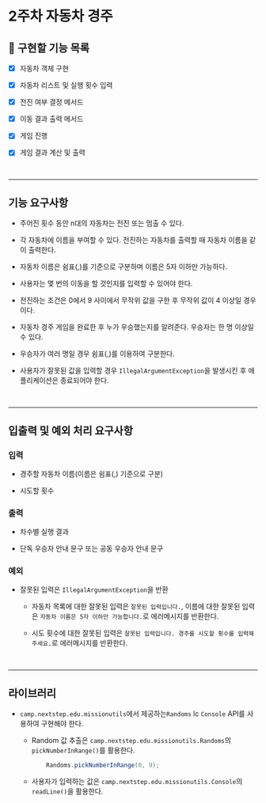 # 2주차 자동차 경주

## 📌 구현할 기능 목록

- [x] 자동차 객체 구현

- [x] 자동차 리스트 및 실행 횟수 입력

- [x] 전진 여부 결정 메서드

- [x] 이동 결과 출력 메서드

- [x] 게임 진행

- [x] 게임 결과 계산 및 출력

<br>

---

## 기능 요구사항

- 주어진 횟수 동안 n대의 자동차는 전진 또는 멈출 수 있다.

- 각 자동차에 이름을 부여할 수 있다. 전진하는 자동차를 출력할 때 자동차 이름을 같이 출력한다.

- 자동차 이름은 쉼표(,)를 기준으로 구분하며 이름은 5자 이하만 가능하다.

- 사용자는 몇 번의 이동을 할 것인지를 입력할 수 있어야 한다.

- 전진하는 조건은 0에서 9 사이에서 무작위 값을 구한 후 무작위 값이 4 이상일 경우이다.

- 자동차 경주 게임을 완료한 후 누가 우승했는지를 알려준다. 우승자는 한 명 이상일 수 있다.

- 우승자가 여러 명일 경우 쉼표(,)를 이용하여 구분한다.

- 사용자가 잘못된 값을 입력할 경우 `IllegalArgumentException`을 발생시킨 후 애플리케이션은 종료되어야 한다.

<br>

---

## 입출력 및 예외 처리 요구사항

### 입력

- 경주할 자동차 이름(이름은 쉼표(,) 기준으로 구분)

- 시도할 횟수

### 출력

- 차수별 실행 결과

- 단독 우승자 안내 문구 또는 공동 우승자 안내 문구

### 예외

- 잘못된 입력은 `IllegalArgumentException`을 반환

  - 자동차 목록에 대한 잘못된 입력은 `잘못된 입력입니다.`, 이름에 대한 잘못된 입력은 `자동차 이름은 5자 이하만 가능합니다.`로 에러메시지를 반환한다.

  - 시도 횟수에 대한 잘못된 입력은 `잘못된 입력입니다. 경주를 시도할 횟수를 입력해주세요.`로 에러메시지를 반환한다.

<br>

---

## 라이브러리

- `camp.nextstep.edu.missionutils`에서 제공하는`Randoms` lc `Console` API를 사용하여 구현해야 한다.

    - Random 값 추출은 `camp.nextstep.edu.missionutils.Randoms`의 `pickNumberInRange()`를 활용한다.

        ```java
            Randoms.pickNumberInRange(0, 9);
        ```
  
    - 사용자가 입력하는 값은 `camp.nextstep.edu.missionutils.Console`의 `readLine()`을 활용한다.